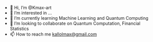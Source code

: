 - 👋 Hi, I’m @Kmax-art
- 👀 I’m interested in ...
- 🌱 I’m currently learning Machine Learning and Quantum Computing
- 💞️ I’m looking to collaborate on Quantum Computation, Financial Statistics
- 📫 How to reach me kallolmax@gmail.com

<!---
Kmax-art/Kmax-art is a ✨ special ✨ repository because its `README.md` (this file) appears on your GitHub profile.
You can click the Preview link to take a look at your changes.
--->
